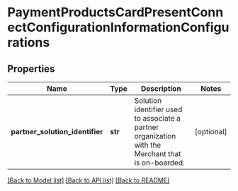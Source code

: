# PaymentProductsCardPresentConnectConfigurationInformationConfigurations

## Properties
Name | Type | Description | Notes
------------ | ------------- | ------------- | -------------
**partner_solution_identifier** | **str** | Solution identifier used to associate a partner organization with the Merchant that is on-boarded. | [optional] 

[[Back to Model list]](../README.md#documentation-for-models) [[Back to API list]](../README.md#documentation-for-api-endpoints) [[Back to README]](../README.md)



